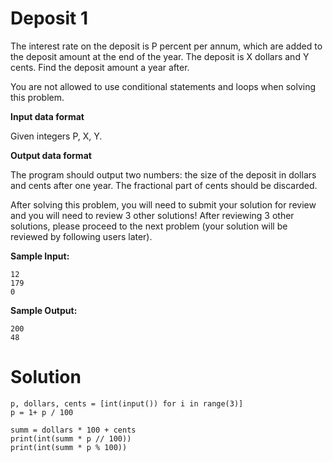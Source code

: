 # Deposit 1

The interest rate on the deposit is P percent per annum, which are added to the deposit amount at the end of the year. The deposit is X dollars and Y cents. Find the deposit amount a year after.

You are not allowed to use conditional statements and loops when solving this problem.

**Input data format**

Given integers P, X, Y.

**Output data format**

The program should output two numbers: the size of the deposit in dollars and cents after one year. The fractional part of cents should be discarded.

After solving this problem, you will need to submit your solution for review and you will need to review 3 other solutions! After reviewing 3 other solutions, please proceed to the next problem (your solution will be reviewed by following users later).

**Sample Input:**
```
12
179
0
```
**Sample Output:**
```
200
48
```
# Solution
```
p, dollars, cents = [int(input()) for i in range(3)]
p = 1+ p / 100

summ = dollars * 100 + cents
print(int(summ * p // 100))
print(int(summ * p % 100))
```